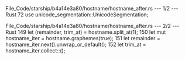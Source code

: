 File_Code/starship/b4a14e3a80/hostname/hostname_after.rs --- 1/2 --- Rust
                                                                                                                                                            72     use unicode_segmentation::UnicodeSegmentation;

File_Code/starship/b4a14e3a80/hostname/hostname_after.rs --- 2/2 --- Rust
149         let (remainder, trim_at) = hostname.split_at(1);                                                                                                 150         let mut hostname_iter = hostname.graphemes(true);
                                                                                                                                                             151         let remainder = hostname_iter.next().unwrap_or_default();
                                                                                                                                                             152         let trim_at = hostname_iter.collect::<String>();

